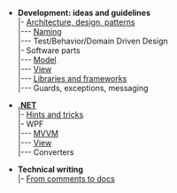 - __Development: ideas and guidelines__\
|- [Architecture, design, patterns](dev/design.md)\
|--- [Naming](dev/naming.md)\
|--- Test/Behavior/Domain Driven Design\
|- Software parts\
|--- [Model](dev/software-parts/app_model.md)\
|--- [View](dev/software-parts/app_view.md)\
|--- [Libraries and frameworks](dev/software-parts/ext_modules.md)\
|--- Guards, exceptions, messaging

- [__.NET__](dev/.net)\
|- [Hints and tricks](dev/.net/+readme/cs_hints.md)\
|- WPF\
|--- [MVVM](dev/.net/wpf/wpf-mvvm.md)\
|--- [View](dev/.net/wpf/wpf-view.md)\
|--- Converters

- __Technical writing__\
|- [From comments to docs](pencraft)\
&nbsp;

